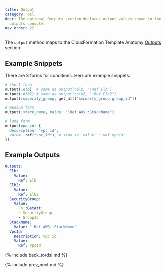```yaml
---
title: Output
category: dsl
desc: The optional Outputs section declares output values shown in the CloudFormation
  outputs console.
nav_order: 22
---
```


The `output` method maps to the CloudFormation Template Anatomy [Outputs](https://docs.aws.amazon.com/AWSCloudFormation/latest/UserGuide/outputs-section-structure.html) section.

## Example Snippets

There are 3 forms for conditions.  Here are example snippets:

```ruby
# short form
output(:elb)  # same as output(:elb, "!Ref Elb")
output(:elb2) # same as output(:elb2, "!Ref Elb2")
output(:security_group, get_att("security_group.group_id"))

# medium form
output(:stack_name, value: "!Ref AWS::StackName")

# long form
output(vpc_id: {
  description: "vpc id",
  value: ref("vpc_id"), # same as: value: "!Ref VpcId"
})
```

## Example Outputs

```yaml
Outputs:
  Elb:
    Value:
      Ref: Elb
  Elb2:
    Value:
      Ref: Elb2
  SecurityGroup:
    Value:
      Fn::GetAtt:
      - SecurityGroup
      - GroupId
  StackName:
    Value: "!Ref AWS::StackName"
  VpcId:
    Description: vpc id
    Value:
      Ref: VpcId
```

{% include back_to/dsl.md %}

{% include prev_next.md %}